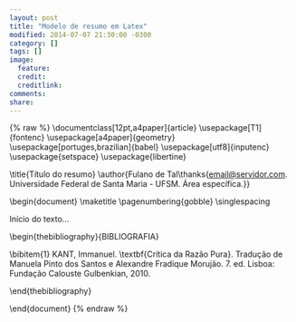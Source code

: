 ```yaml
---
layout: post
title: "Modelo de resumo em Latex"
modified: 2014-07-07 21:30:00 -0300
category: []
tags: []
image:
  feature: 
  credit: 
  creditlink: 
comments: 
share: 
---
```



{% raw %}
\documentclass[12pt,a4paper]{article}
\usepackage[T1]{fontenc}
\usepackage[a4paper]{geometry}
\usepackage[portuges,brazilian]{babel}
\usepackage[utf8]{inputenc}
\usepackage{setspace}
\usepackage{libertine}


\title{Título do resumo}
\author{Fulano de Tal\thanks{email@servidor.com. Universidade Federal de Santa Maria - UFSM. Área específica.}}


\begin{document}
\maketitle
\pagenumbering{gobble}
\singlespacing

Início do texto...




\begin{thebibliography}{BIBLIOGRAFIA}

\bibitem{1} KANT, Immanuel. \textbf{Crítica da Razão Pura}. Tradução de Manuela Pinto dos Santos e Alexandre Fradique Morujão. 7. ed. Lisboa: Fundação Calouste Gulbenkian, 2010.

\end{thebibliography}

\end{document}
{% endraw %}
